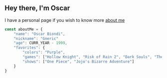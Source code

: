 <h2> Hey there, I'm Oscar </h2>

I have a personal page if you wish to know more [about me](https://gneric.vercel.app/portfolio)

```javascript
const aboutMe = {
    "name": "Oscar Biondi",
    "nickname": "Gneric"
    "age": CURR_YEAR - 1999,
    "favorites": {
        "colors": "Purple",
        "games": ["Hollow Knight", "Risk of Rain 2", "Dark Souls", "The Binding of Isaac"],
        "shows": ["One Piece", "Jojo's Bizarre Adventure"]
    }
}
```

